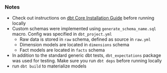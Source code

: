 ### Notes 
- Check out instructions on [dbt Core Installation Guide](https://docs.getdbt.com/docs/core/installation-overview) before running locally
- Custom schemas were implemented using `generate_schema_name.sql` macro. Config was specified in `dbt_project.yml`
  - Raw data is stored in `raw` schema, defined as source in `raw.yml`
  - Dimension models are located in `dimensions` schema
  - Fact models are located in `facts` schema
- In addition to the standard generic dbt tests, `dbt_expectations` package was used for testing. Make sure you run `dbt deps` before running locally
- run `dbt build` to materialize models
